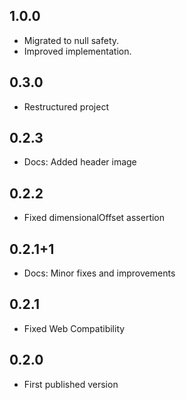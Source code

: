 ## 1.0.0
 * Migrated to null safety.
 * Improved implementation.

## 0.3.0
 * Restructured project

## 0.2.3
 * Docs: Added header image

## 0.2.2
 * Fixed dimensionalOffset assertion

## 0.2.1+1
 * Docs: Minor fixes and improvements

## 0.2.1
 * Fixed Web Compatibility

## 0.2.0
 * First published version